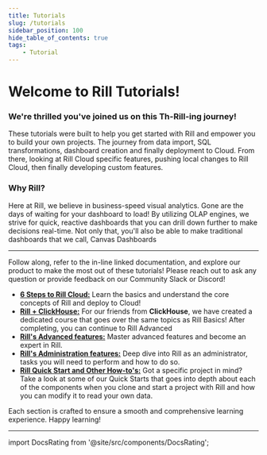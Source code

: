 ```yaml
---
title: Tutorials
slug: /tutorials
sidebar_position: 100
hide_table_of_contents: true
tags:
    - Tutorial
---
```


# Welcome to Rill Tutorials!

### We're thrilled you've joined us on this Th-Rill-ing journey!

These tutorials were built to help you get started with Rill and empower you to build your own projects. The journey from data import, SQL transformations, dashboard creation and finally deployment to Cloud. From there, looking at Rill Cloud specific features, pushing local changes to Rill Cloud, then finally developing custom features.


### Why Rill?
Here at Rill, we believe in business-speed visual analytics. Gone are the days of waiting for your dashboard to load! By utilizing OLAP engines, we strive for quick, reactive dashboards that you can drill down further to make decisions real-time. Not only that, you'll also be able to make traditional dashboards that we call, Canvas Dashboards


---
Follow along, refer to the in-line linked documentation, and explore our product to make the most out of these tutorials! Please reach out to ask any question or provide feedback on our Community Slack or Discord!

- [**6 Steps to Rill Cloud:**](/tutorials/rill_basics/launch) Learn the basics and understand the core concepts of Rill and deploy to Cloud!
- [**Rill + ClickHouse:**](/tutorials/rill_clickhouse/) For our friends from **ClickHouse**, we have created a dedicated course that goes over the same topics as Rill Basics! After completing, you can continue to Rill Advanced
- [**Rill's Advanced features:**](/tutorials/rill_developer_advanced_features/advanced_developer/advanced-sources) Master advanced features and become an expert in Rill.
- [**Rill's Administration features:**](/tutorials/administration/organization/) Deep dive into Rill as an administrator, tasks you will need to perform and how to do so.
- [**Rill Quick Start and Other How-to's:**](/tutorials/quick_start/setting-up-mcp) Got a specific project in mind? Take a look at some of our Quick Starts that goes into depth about each of the components when you clone and start a project with Rill and how you can modify it to read your own data.


Each section is crafted to ensure a smooth and comprehensive learning experience. Happy learning!

---


import DocsRating from '@site/src/components/DocsRating';

<DocsRating />
